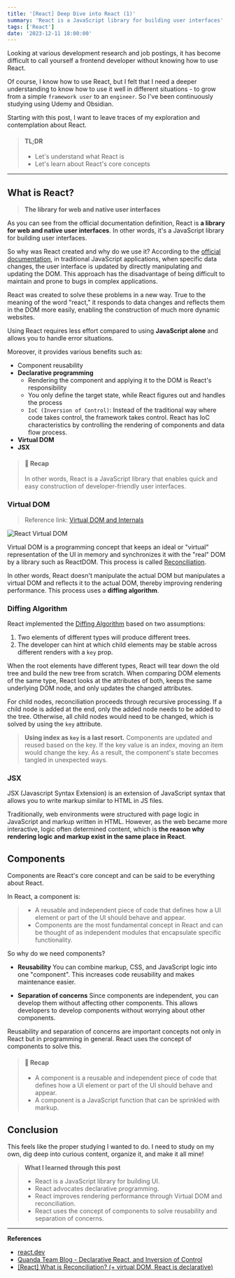 ```yaml
---
title: '[React] Deep Dive into React (1)'
summary: 'React is a JavaScript library for building user interfaces'
tags: ['React']
date: '2023-12-11 18:00:00'
---
```

Looking at various development research and job postings, it has become difficult to call yourself a frontend developer without knowing how to use React.

Of course, I know how to use React, but I felt that I need a deeper understanding to know how to use it well in different situations - to grow from a simple `framework user` to an `engineer`. So I've been continuously studying using Udemy and Obsidian.

Starting with this post, I want to leave traces of my exploration and contemplation about React.

> #### TL;DR
> - Let's understand what React is
> - Let's learn about React's core concepts

---

## What is React?
> **The library for web and native user interfaces**

As you can see from the official documentation definition, React is **a library for web and native user interfaces**.
In other words, it's a JavaScript library for building user interfaces.

So why was React created and why do we use it?
According to the [official documentation](https://ko.legacy.reactjs.org/blog/2013/06/05/why-react.html), in traditional JavaScript applications, when specific data changes, the user interface is updated by directly manipulating and updating the DOM. This approach has the disadvantage of being difficult to maintain and prone to bugs in complex applications.

React was created to solve these problems in a new way.
True to the meaning of the word "react," it responds to data changes and reflects them in the DOM more easily, enabling the construction of much more dynamic websites.

Using React requires less effort compared to using **JavaScript alone** and allows you to handle error situations.

Moreover, it provides various benefits such as:
- Component reusability
- **Declarative programming**
  - Rendering the component and applying it to the DOM is React's responsibility
  - You only define the target state, while React figures out and handles the process
  - `IoC (Inversion of Control)`: Instead of the traditional way where code takes control, the framework takes control. React has IoC characteristics by controlling the rendering of components and data flow process.
- **Virtual DOM**
- **JSX**

> #### 📌 Recap
> In other words, React is a JavaScript library that enables quick and easy construction of developer-friendly user interfaces.

### Virtual DOM
> Reference link: [Virtual DOM and Internals](https://legacy.reactjs.org/docs/faq-internals.html)

![React Virtual DOM](https://i2.wp.com/programmingwithmosh.com/wp-content/uploads/2018/11/lnrn_0201.png?ssl=1)

Virtual DOM is a programming concept that keeps an ideal or "virtual" representation of the UI in memory and synchronizes it with the "real" DOM by a library such as ReactDOM. This process is called [Reconciliation](https://legacy.reactjs.org/docs/reconciliation.html).

In other words, React doesn't manipulate the actual DOM but manipulates a virtual DOM and reflects it to the actual DOM, thereby improving rendering performance. This process uses a **diffing algorithm**.

### Diffing Algorithm
React implemented the [Diffing Algorithm](https://legacy.reactjs.org/docs/reconciliation.html#the-diffing-algorithm) based on two assumptions:
1. Two elements of different types will produce different trees.
2. The developer can hint at which child elements may be stable across different renders with a `key` prop.

When the root elements have different types, React will tear down the old tree and build the new tree from scratch.
When comparing DOM elements of the same type, React looks at the attributes of both, keeps the same underlying DOM node, and only updates the changed attributes.

For child nodes, reconciliation proceeds through recursive processing.
If a child node is added at the end, only the added node needs to be added to the tree.
Otherwise, all child nodes would need to be changed, which is solved by using the `key` attribute.

> **Using index as `key` is a last resort.**
> Components are updated and reused based on the key. If the key value is an index, moving an item would change the key. As a result, the component's state becomes tangled in unexpected ways.

### JSX
JSX (Javascript Syntax Extension) is an extension of JavaScript syntax that allows you to write markup similar to HTML in JS files.

Traditionally, web environments were structured with page logic in JavaScript and markup written in HTML. However, as the web became more interactive, logic often determined content, which is **the reason why rendering logic and markup exist in the same place in React**.

## Components
Components are React's core concept and can be said to be everything about React.

In React, a component is:
> - A reusable and independent piece of code that defines how a UI element or part of the UI should behave and appear.
> - Components are the most fundamental concept in React and can be thought of as independent modules that encapsulate specific functionality.

So why do we need components?
- **Reusability**
  You can combine markup, CSS, and JavaScript logic into one "component". This increases code reusability and makes maintenance easier.

- **Separation of concerns**
  Since components are independent, you can develop them without affecting other components. This allows developers to develop components without worrying about other components.

Reusability and separation of concerns are important concepts not only in React but in programming in general. React uses the concept of components to solve this.

> #### 📌 Recap
> - A component is a reusable and independent piece of code that defines how a UI element or part of the UI should behave and appear.
> - A component is a JavaScript function that can be sprinkled with markup.

## Conclusion
This feels like the proper studying I wanted to do.
I need to study on my own, dig deep into curious content, organize it, and make it all mine!

> **What I learned through this post**
> - React is a JavaScript library for building UI.
> - React advocates declarative programming.
> - React improves rendering performance through Virtual DOM and reconciliation.
> - React uses the concept of components to solve reusability and separation of concerns.

---
**References**
- [react.dev](https://react.dev/)
- [Quanda Team Blog - Declarative React, and Inversion of Control](https://blog.mathpresso.com/declarative-react-and-inversion-of-control-7b95f3fbddf5)
- [[React] What is Reconciliation? (+ virtual DOM, React is declarative)](https://velog.io/@syoung125/eact-Reconciliation%EC%9D%B4%EB%9E%80-virtual-DOM-%EB%A6%AC%EC%95%A1%ED%8A%B8%EA%B0%80-%EC%84%A0%EC%96%B8%EC%A0%81)